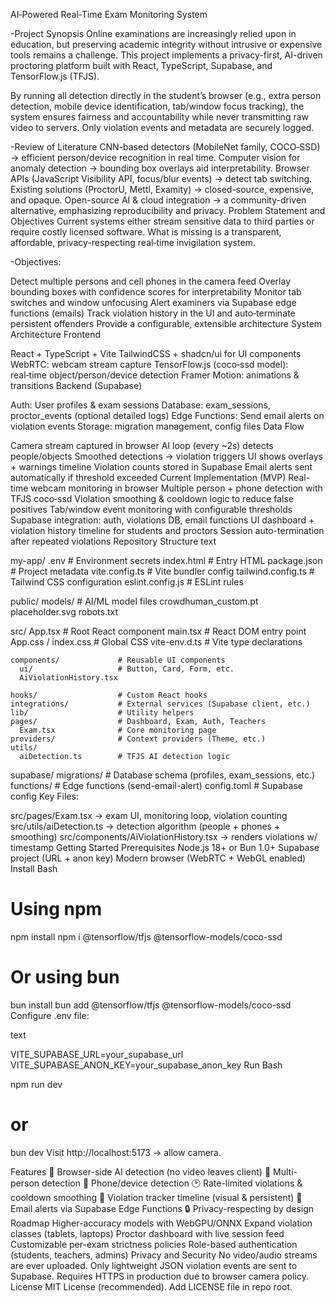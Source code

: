 AI‑Powered Real‑Time Exam Monitoring System


-Project Synopsis
Online examinations are increasingly relied upon in education, but preserving academic integrity without intrusive or expensive tools remains a challenge. This project implements a privacy-first, AI-driven proctoring platform built with React, TypeScript, Supabase, and TensorFlow.js (TFJS).

By running all detection directly in the student’s browser (e.g., extra person detection, mobile device identification, tab/window focus tracking), the system ensures fairness and accountability while never transmitting raw video to servers. Only violation events and metadata are securely logged.

-Review of Literature
CNN-based detectors (MobileNet family, COCO‑SSD) → efficient person/device recognition in real time.
Computer vision for anomaly detection → bounding box overlays aid interpretability.
Browser APIs (JavaScript Visibility API, focus/blur events) → detect tab switching.
Existing solutions (ProctorU, Mettl, Examity) → closed-source, expensive, and opaque.
Open-source AI & cloud integration → a community-driven alternative, emphasizing reproducibility and privacy.
Problem Statement and Objectives
Current systems either stream sensitive data to third parties or require costly licensed software. What is missing is a transparent, affordable, privacy-respecting real‑time invigilation system.

-Objectives:

Detect multiple persons and cell phones in the camera feed
Overlay bounding boxes with confidence scores for interpretability
Monitor tab switches and window unfocusing
Alert examiners via Supabase edge functions (emails)
Track violation history in the UI and auto‑terminate persistent offenders
Provide a configurable, extensible architecture
System Architecture
Frontend

React + TypeScript + Vite
TailwindCSS + shadcn/ui for UI components
WebRTC: webcam stream capture
TensorFlow.js (coco‑ssd model): real‑time object/person/device detection
Framer Motion: animations & transitions
Backend (Supabase)

Auth: User profiles & exam sessions
Database: exam_sessions, proctor_events (optional detailed logs)
Edge Functions: Send email alerts on violation events
Storage: migration management, config files
Data Flow

Camera stream captured in browser
AI loop (every ~2s) detects people/objects
Smoothed detections → violation triggers
UI shows overlays + warnings timeline
Violation counts stored in Supabase
Email alerts sent automatically if threshold exceeded
Current Implementation (MVP)
Real-time webcam monitoring in browser
Multiple person + phone detection with TFJS coco‑ssd
Violation smoothing & cooldown logic to reduce false positives
Tab/window event monitoring with configurable thresholds
Supabase integration: auth, violations DB, email functions
UI dashboard + violation history timeline for students and proctors
Session auto-termination after repeated violations
Repository Structure
text

my-app/
  .env                      # Environment secrets
  index.html                # Entry HTML
  package.json              # Project metadata
  vite.config.ts            # Vite bundler config
  tailwind.config.ts        # Tailwind CSS configuration
  eslint.config.js          # ESLint rules
  
  public/
    models/                 # AI/ML model files
      crowdhuman_custom.pt
    placeholder.svg
    robots.txt

  src/
    App.tsx                 # Root React component
    main.tsx                # React DOM entry point
    App.css / index.css     # Global CSS
    vite-env.d.ts           # Vite type declarations

    components/             # Reusable UI components 
      ui/                   # Button, Card, Form, etc.
      AiViolationHistory.tsx

    hooks/                  # Custom React hooks
    integrations/           # External services (Supabase client, etc.)
    lib/                    # Utility helpers
    pages/                  # Dashboard, Exam, Auth, Teachers
      Exam.tsx              # Core monitoring page
    providers/              # Context providers (Theme, etc.)
    utils/
      aiDetection.ts        # TFJS AI detection logic
  
  supabase/
    migrations/             # Database schema (profiles, exam_sessions, etc.)
    functions/              # Edge functions (send-email-alert)
    config.toml             # Supabase config
Key Files:

src/pages/Exam.tsx → exam UI, monitoring loop, violation counting
src/utils/aiDetection.ts → detection algorithm (people + phones + smoothing)
src/components/AiViolationHistory.tsx → renders violations w/ timestamp
Getting Started
Prerequisites
Node.js 18+ or Bun 1.0+
Supabase project (URL + anon key)
Modern browser (WebRTC + WebGL enabled)
Install
Bash

# Using npm
npm install
npm i @tensorflow/tfjs @tensorflow-models/coco-ssd

# Or using bun
bun install
bun add @tensorflow/tfjs @tensorflow-models/coco-ssd
Configure
.env file:

text

VITE_SUPABASE_URL=your_supabase_url
VITE_SUPABASE_ANON_KEY=your_supabase_anon_key
Run
Bash

npm run dev
# or
bun dev
Visit http://localhost:5173 → allow camera.

Features
👀 Browser-side AI detection (no video leaves client)
🧍 Multi-person detection
📱 Phone/device detection
🕑 Rate-limited violations & cooldown smoothing
🧾 Violation tracker timeline (visual & persistent)
📧 Email alerts via Supabase Edge Functions
🔒 Privacy-respecting by design
Roadmap
Higher-accuracy models with WebGPU/ONNX
Expand violation classes (tablets, laptops)
Proctor dashboard with live session feed
Customizable per-exam strictness policies
Role-based authentication (students, teachers, admins)
Privacy and Security
No video/audio streams are ever uploaded.
Only lightweight JSON violation events are sent to Supabase.
Requires HTTPS in production due to browser camera policy.
License
MIT License (recommended). Add LICENSE file in repo root.


